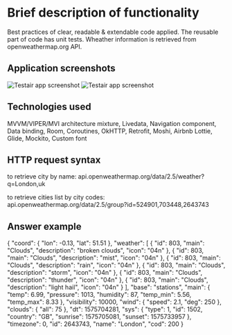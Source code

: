 # Brief description of functionality

Best practices of clear, readable & extendable code applied. The reusable part of code has unit tests. Wheather information is retrieved from openweathermap.org API.

## Application screenshots
![Testair app screenshot]( http://www.code1.lt/testair1.png)
![Testair app screenshot]( http://www.code1.lt/testair2.png)

## Technologies used
MVVM/VIPER/MVI architecture mixture, Livedata, Navigation component, Data binding, Room, Coroutines, OkHTTP, Retrofit, Moshi, Airbnb Lottie, Glide, Mockito, Custom font

## HTTP request syntax
to retrieve city by name:
api.openweathermap.org/data/2.5/weather?q=London,uk

to retrieve cities list by city codes:
api.openweathermap.org/data/2.5/group?id=524901,703448,2643743

## Answer example
{
  "coord": {
    "lon": -0.13,
    "lat": 51.51
  },
  "weather": [
    {
      "id": 803,
      "main": "Clouds",
      "description": "broken clouds",
      "icon": "04n"
    },
    {
      "id": 803,
      "main": "Clouds",
      "description": "mist",
      "icon": "04n"
    },
    {
      "id": 803,
      "main": "Clouds",
      "description": "rain",
      "icon": "04n"
    },
    {
      "id": 803,
      "main": "Clouds",
      "description": "storm",
      "icon": "04n"
    },
    {
      "id": 803,
      "main": "Clouds",
      "description": "thunder",
      "icon": "04n"
    },
    {
      "id": 803,
      "main": "Clouds",
      "description": "light hail",
      "icon": "04n"
    }
  ],
  "base": "stations",
  "main": {
    "temp": 6.99,
    "pressure": 1013,
    "humidity": 87,
    "temp_min": 5.56,
    "temp_max": 8.33
  },
  "visibility": 10000,
  "wind": {
    "speed": 2.1,
    "deg": 250
  },
  "clouds": {
    "all": 75
  },
  "dt": 1575704281,
  "sys": {
    "type": 1,
    "id": 1502,
    "country": "GB",
    "sunrise": 1575705081,
    "sunset": 1575733957
  },
  "timezone": 0,
  "id": 2643743,
  "name": "London",
  "cod": 200
}
